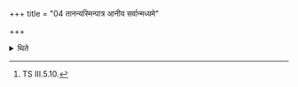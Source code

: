 +++
title = "04 तानन्यस्मिन्पात्र आनीय सर्वान्मध्यमे"

+++

<details><summary>थिते</summary>

4. After having poured these scoops in another vessel, he takes all of them in the middle vessel with tve kratumapi vr̥ñjanti....[^1]   

[^1]: TS III.5.10.  
</details>

